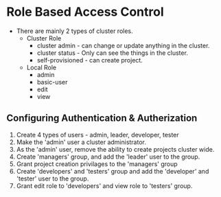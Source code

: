 # Role Based Access Control

- There are mainly 2 types of cluster roles.
  - Cluster Role
    - cluster admin - can change or update anything in the cluster.
    - cluster status - Only can see the things in the cluster.
    - self-provisioned - can create project.
  - Local Role
    - admin
    - basic-user
    - edit
    - view


## Configuring Authentication & Autherization

1. Create 4 types of users - admin, leader, developer, tester
2. Make the 'admin' user a cluster administrator.
3. As the 'admin' user, remove the ability to create projects cluster wide.
4. Create 'managers' group, and add the 'leader' user to the group.
5. Grant project creation privilages to the 'managers' group
6. Create 'developers' and 'testers' group and add the 'developer' and 'tester' user to the group.
7. Grant edit role to 'developers' and view role to 'testers' group. 

